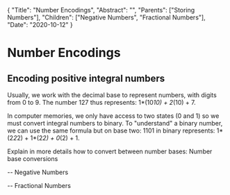 {
    "Title": "Number Encodings",
    "Abstract": "",
    "Parents": ["Storing Numbers"],
    "Children": ["Negative Numbers", "Fractional Numbers"],
    "Date": "2020-10-12"
}

# Number Encodings

## Encoding positive integral numbers

Usually, we work with the decimal base to represent numbers, with digits from 0 to 9. The number 127 thus represents: 1*(10*10) + 2*(10) + 7.

In computer memories, we only have access to two states (0 and 1) so we must convert integral numbers to binary. To "understand" a binary number, we can use the same formula but on base two: 1101 in binary represents: 1*(2*2*2) + 1*(2*2) + 0*(2) + 1.

Explain in more details how to convert between number bases: Number base conversions

-- Negative Numbers

-- Fractional Numbers